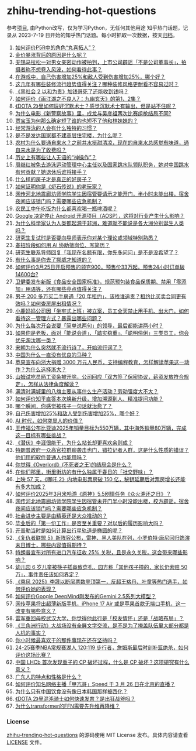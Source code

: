 # zhihu-trending-hot-questions
参考[项目](https://github.com/justjavac/zhihu-trending-hot-questions), 由Python改写，仅为学习Python，无任何其他用途
知乎热门话题，记录从 2023-7-19
日开始的知乎热门话题。每小时抓取一次数据，按天[归档](./data)。
<!-- BEGIN -->
<!-- 最后更新时间 2025-03-27 07:22:39.818129 -->
1. [如何评价P5R中的角色“丸喜拓人”？](https://www.zhihu.com/question/390878156)
1. [金价暴涨背后的原因是什么呢？](https://www.zhihu.com/question/662232778)
1. [无锡马拉松一对男女亲密动作被拍到，上市公司辟谣「不是公司董事长」，拍摄者称不想卷入风波，如何看待此事？](https://www.zhihu.com/question/1887944539257397760)
1. [在游戏中，自己伤害增加25%和敌人受到伤害增加25%，哪个好？](https://www.zhihu.com/question/1887084947031949693)
1. [这几年有哪些装修流行趋势值得关注？哪种装修风格更耐看不容易过时？](https://www.zhihu.com/question/1888280719605859344)
1. [《黑社会 2 以和为贵》加钱哥死了还能收到钱吗？](https://www.zhihu.com/question/15626588489)
1. [如何评价《画江湖之不良人7：九幽玄天》的第1、2集？](https://www.zhihu.com/question/1888519293160892183)
1. [《DOTA 2》里如何玩好沉默术士？感觉沉默术士有输出，但是站不住呢？](https://www.zhihu.com/question/15746527963)
1. [为什么电影《新警察故事》里，成龙与吴彦祖两次比赛组枪结局不同?](https://www.zhihu.com/question/404292608)
1. [贾宝玉为何那么确定短了谁的也短不了他和林妹妹的？](https://www.zhihu.com/question/12512598872)
1. [经常游泳的人会有什么独特的习惯？](https://www.zhihu.com/question/650250968)
1. [是不是发达国家都不建高层住宅楼，为什么呢？](https://www.zhihu.com/question/337396249)
1. [农村为什么要通自来水？之前井水挺甜清凉，现在的自来水总感觉有味道，通自来水是为了收费吗？](https://www.zhihu.com/question/15663399987)
1. [历史上有哪些让人无语的“神操作”？](https://www.zhihu.com/question/12846387060)
1. [周继红被免去游泳运动管理中心主任以及国家跳水队领队职务，她对中国跳水有何贡献？她退休后谁将接手？](https://www.zhihu.com/question/1888272227746707403)
1. [什么样的房子才是真正的好房子？](https://www.zhihu.com/question/608912179)
1. [如何证明你是《炉石传说》的老玩家？](https://www.zhihu.com/question/15488860668)
1. [网传河北地震廊坊师学院学生因宿管要请示才能开门，半小时未能出楼，宿舍夜间应该锁门吗？需要哪些应急机制？](https://www.zhihu.com/question/15747982358)
1. [农民工中午吃饭为什么都喜欢喝一瓶啤酒呢？](https://www.zhihu.com/question/1887761907844372478)
1. [Google 决定停止 Android 开源项目（AOSP），这将对行业产生什么影响？](https://www.zhihu.com/question/1888573522948891336)
1. [为什么科学家认为人类都起源于非洲，难道就不能说是各大洲分别诞生人类吗？](https://www.zhihu.com/question/15552238269)
1. [研究生复试时是否要向导师表示你对某个理论或领域特别熟悉？](https://www.zhihu.com/question/14566518355)
1. [春招阶段如何用 AI 协助筛岗位、写简历？](https://www.zhihu.com/question/15633706676)
1. [研究生联系导师回复「我现在名额有限，你先多问问」是不是没希望了？](https://www.zhihu.com/question/13534216952)
1. [有什么事是你去了挪威才知道的？](https://www.zhihu.com/question/323100573)
1. [如何评价3月25日开启预售的领克900，预售价33万起，预售24小时订单破14600台?](https://www.zhihu.com/question/1887966798441325936)
1. [卫健委发布新版《食品安全国家标准》，规范预包装食品保质期、禁用「零添加」用语等，还有哪些亮点值得关注？](https://www.zhihu.com/question/1888517228078531270)
1. [男子 200 多万买二手房遇「20 年租约」，该找谁追责？租约比买卖合同更有效吗？如何查房屋出租情况？](https://www.zhihu.com/question/15645883096)
1. [小鹿妈妈公司因「坐牢式上班」被立案，员工全天禁止用手机、出大门，如何看待这一管理方式？暴露出哪些问题？](https://www.zhihu.com/question/15750245866)
1. [为什么每次开会说要「简单说两句」的领导，最后都能讲两小时？](https://www.zhihu.com/question/15518298847)
1. [如果你是老板，面对「能说会道」、「踏实稳重」、「聪明伶俐」三类员工，你会优先淘汰哪一类？](https://www.zhihu.com/question/10242455751)
1. [宋朝为什么突然就不流行诗了，开始流行词了？](https://www.zhihu.com/question/15346704152)
1. [中国为什么一直没有优良的马种？](https://www.zhihu.com/question/20741495)
1. [苹果宣布向浙大捐赠 3000 万元人民币，支持编程教育，怎样解读苹果这一动作？为什么选择浙大？](https://www.zhihu.com/question/15747764785)
1. [山姆试吃员晒工资条被开除，公司回应「双方签了保密协议，薪资发放符合规定」，怎样从法律角度解读？](https://www.zhihu.com/question/15750330696)
1. [满清时满城里的八旗主要从事什么生产活动？劳动强度大不大？](https://www.zhihu.com/question/9797131553)
1. [如何评价知乎直答本次焕新升级，增加溯源到人、精准提问功能？](https://www.zhihu.com/question/15654336433)
1. [哪个瞬间，你感觉被孩子一句话就治愈了？](https://www.zhihu.com/question/12920490784)
1. [自己伤害增加25%和敌人受到伤害增加25%，哪个好？](https://www.zhihu.com/question/1887084947031949693)
1. [AI 时代，如何突显人的价值？](https://www.zhihu.com/question/1887460237293876219)
1. [王传福公布比亚迪2025年销量目标为550万辆，其中海外销量80万辆，完成这一目标有哪些挑战？](https://www.zhihu.com/question/1888155218300100796)
1. [《潜伏》李涯很能干，为什么站长却更喜欢余则成？](https://www.zhihu.com/question/542076156)
1. [特朗普政府一众高官拉群聊袭击也门，错拉记者入群，这是什么性质的错误？他们用的软件普通人也能用吗？](https://www.zhihu.com/question/15694269994)
1. [你觉得《Overlord》(不死者之王)的结局会是什么？](https://www.zhihu.com/question/483113628)
1. [在你们那里，街里街坊的有什么独属于春日的「社交野味」？](https://www.zhihu.com/question/14603326394)
1. [上映 57 天，《哪吒 2》内地电影票房破 150 亿，秘钥延期后对票房增长还能有多大加成？](https://www.zhihu.com/question/1888261444946063777)
1. [如何评价2025年3月米哈游《原神》5.5剧情任务《众火溯还之日》？](https://www.zhihu.com/question/15658466476)
1. [网传河北地震廊坊师学院学生因宿管未开门半小时没能出楼，校方辟谣，宿舍夜间应该锁门吗？需要哪些应急机制？](https://www.zhihu.com/question/15747982358)
1. [社会进步主要是由精英还是大众推动的？](https://www.zhihu.com/question/29514902)
1. [毕业后的「第一份工作」是否至关重要？对以后的履历影响大吗？](https://www.zhihu.com/question/14234032428)
1. [开普勒当时是如何计算出行星轨道是椭圆的呢？](https://www.zhihu.com/question/660377763)
1. [《复仇者联盟 5》新阵容公布，雷神、黑人美队在列，小罗伯特·唐尼回归饰演末日博士，哪些内容值得期待？](https://www.zhihu.com/question/1888531207840560914)
1. [特朗普宣布对所有进口汽车征收 25% 关税，且是永久关税，这会带来哪些影响？](https://www.zhihu.com/question/1888490439486697629)
1. [幼儿园 6 岁儿童被筷子插鼻致穿孔，园方称「其他孩子撞的，家长仍索赔 50 万」，事件责任该如何界定？](https://www.zhihu.com/question/15724112548)
1. [《乘风 2025》李晟以断层票数登顶第一，反超王珞丹、叶童等热门选手，如何评价她的表现？](https://www.zhihu.com/question/15727122034)
1. [如何评价Google DeepMind刚发布的Gemini 2.5系列大模型？](https://www.zhihu.com/question/15738651084)
1. [网传苹果将出超薄新版手机，iPhone 17 Air 或是苹果首款无端口手机，这一改变有哪些意义？](https://www.zhihu.com/question/15238304263)
1. [雷军重回母校武汉大学，你觉得他此行是「校友情怀」还是「战略布局」？](https://www.zhihu.com/question/15676470786)
1. [《三角洲行动》大战场没有全屏文字交流，是不是为了掩盖队伍里大部分都是人机的事实？](https://www.zhihu.com/question/681987656)
1. [你小时候最喜欢干的那件事现在还在坚持吗？](https://www.zhihu.com/question/310397680)
1. [24-25赛季NBA常规赛湖人 120:119 步行者，詹姆斯最后时刻补篮绝杀，如何评价这场比赛？](https://www.zhihu.com/question/1888496705395226177)
1. [中国 LHCb 首次发现重子的 CP 破坏过程，什么是 CP 破坏？这项研究有什么意义？](https://www.zhihu.com/question/1887470339598034398)
1. [广东人的特点和性格是什么？](https://www.zhihu.com/question/668001042)
1. [如何评价知名网络主播「甲亢哥」Speed 于 3 月 26 日在北京的直播？](https://www.zhihu.com/question/1888202911982527953)
1. [为什么只有中国饮食没有像日本韩国那样被西化？](https://www.zhihu.com/question/658805757)
1. [《DOTA 2》里混沌骑士如何快速发育？是出狂战斧吗？](https://www.zhihu.com/question/15630017528)
1. [为什么transformer的FFN需要先升维再降维？](https://www.zhihu.com/question/665731716)
<!-- END -->
### License
[zhihu-trending-hot-questions](https://github.com/yaogengzhu/zhihu-trending-hot-questions)
的源码使用 MIT License 发布。具体内容请查看 [LICENSE](./LICENSE) 文件。
